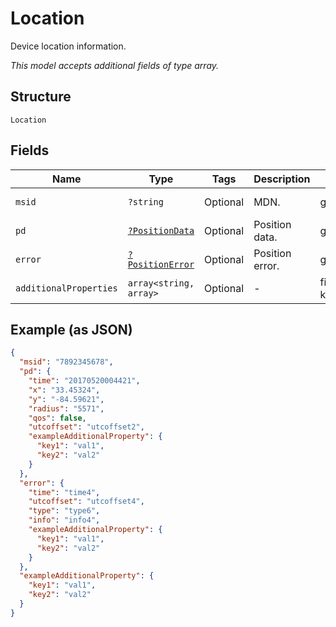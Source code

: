 
# Location

Device location information.

*This model accepts additional fields of type array.*

## Structure

`Location`

## Fields

| Name | Type | Tags | Description | Getter | Setter |
|  --- | --- | --- | --- | --- | --- |
| `msid` | `?string` | Optional | MDN. | getMsid(): ?string | setMsid(?string msid): void |
| `pd` | [`?PositionData`](../../doc/models/position-data.md) | Optional | Position data. | getPd(): ?PositionData | setPd(?PositionData pd): void |
| `error` | [`?PositionError`](../../doc/models/position-error.md) | Optional | Position error. | getError(): ?PositionError | setError(?PositionError error): void |
| `additionalProperties` | `array<string, array>` | Optional | - | findAdditionalProperty(string key): array | additionalProperty(string key, array value): void |

## Example (as JSON)

```json
{
  "msid": "7892345678",
  "pd": {
    "time": "20170520004421",
    "x": "33.45324",
    "y": "-84.59621",
    "radius": "5571",
    "qos": false,
    "utcoffset": "utcoffset2",
    "exampleAdditionalProperty": {
      "key1": "val1",
      "key2": "val2"
    }
  },
  "error": {
    "time": "time4",
    "utcoffset": "utcoffset4",
    "type": "type6",
    "info": "info4",
    "exampleAdditionalProperty": {
      "key1": "val1",
      "key2": "val2"
    }
  },
  "exampleAdditionalProperty": {
    "key1": "val1",
    "key2": "val2"
  }
}
```

